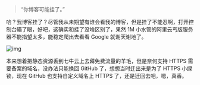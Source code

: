 
> “你博客可能挂了。”

哈？我博客挂了？尽管我从未期望有谁会看我的博客，但是挂了不能忍啊，打开控制台瞄了眼，好吧，这确实和挂了没啥区别了，果然 1M 小水管的阿里云丐版服务器不能指望太多，能稳定爬出去看看 Google 就谢天谢地了。

![img](\articles\imgs\20180809234133.png) 

本来想着把静态资源丢到七牛云上去薅免费流量的羊毛，但是奈何支持 HTTPS 需要备案的域名，没办法只能换回 GitHub 了，想想当时迁出来是为了 HTTPS 小绿锁，现在 GitHub 也支持自定义域名上 HTTPS 了，还是迁回去吧，嗯，真香。
